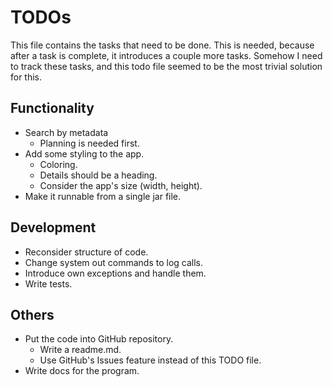 # TODOs
This file contains the tasks that need to be done. 
This is needed, because after a task is complete, it introduces a couple more tasks. 
Somehow I need to track these tasks, and this todo file seemed to be the most trivial solution for this.

## Functionality
+ Search by metadata
  + Planning is needed first.
+ Add some styling to the app.
  + Coloring.
  + Details should be a heading.
  + Consider the app's size (width, height).
+ Make it runnable from a single jar file.

## Development
+ Reconsider structure of code.
+ Change system out commands to log calls.
+ Introduce own exceptions and handle them.
+ Write tests.

## Others
+ Put the code into GitHub repository.
  + Write a readme.md.
  + Use GitHub's Issues feature instead of this TODO file.
+ Write docs for the program. 